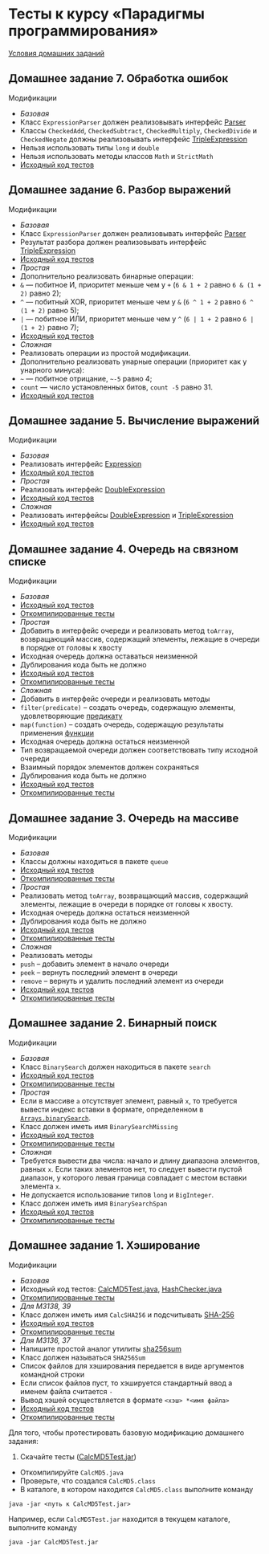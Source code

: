 # Тесты к курсу «Парадигмы программирования»

[Условия домашних заданий](http://www.kgeorgiy.info/courses/paradigms/homeworks.html)


## Домашнее задание 7. Обработка ошибок

Модификации
* *Базовая*
* Класс `ExpressionParser` должен реализовывать интерфейс
[Parser](java/expression/exceptions/Parser.java)
* Классы `CheckedAdd`, `CheckedSubtract`, `CheckedMultiply`,
`CheckedDivide` и `CheckedNegate` должны реализовывать интерфейс
[TripleExpression](java/expression/TripleExpression.java)
* Нельзя использовать типы `long` и `double`
* Нельзя использовать методы классов `Math` и `StrictMath`
* [Исходный код тестов](java/expression/exceptions/ExceptionsTest.java)


## Домашнее задание 6. Разбор выражений

Модификации
* *Базовая*
* Класс `ExpressionParser` должен реализовывать интерфейс
[Parser](java/expression/parser/Parser.java)
* Результат разбора должен реализовывать интерфейс
[TripleExpression](java/expression/TripleExpression.java)
* [Исходный код тестов](java/expression/parser/ParserTest.java)
* *Простая*
* Дополнительно реализовать бинарные операции:
* `&` — побитное И, приоритет меньше чем у `+` (`6 & 1 + 2` равно `6 & (1 + 2)` равно 2);
* `^` — побитный XOR, приоритет меньше чем у `&` (`6 ^ 1 + 2` равно `6 ^ (1 + 2)` равно 5);
* `|` — побитное ИЛИ, приоритет меньше чем у `^` (`6 | 1 + 2` равно `6 | (1 + 2)` равно 7);
* [Исходный код тестов](java/expression/parser/ParserBitwiseTest.java)
* *Сложная*
* Реализовать операции из простой модификации.
* Дополнительно реализовать унарные операции (приоритет как у унарного минуса):
* `~` — побитное отрицание, `~-5` равно 4;
* `count` — число установленных битов, `count -5` равно 31.
* [Исходный код тестов](java/expression/parser/ParserNotCountTest.java)


## Домашнее задание 5. Вычисление выражений

Модификации
* *Базовая*
* Реализовать интерфейс [Expression](java/expression/Expression.java)
* [Исходный код тестов](java/expression/ExpressionTest.java)
* *Простая*
* Реализовать интерфейс [DoubleExpression](java/expression/DoubleExpression.java)
* [Исходный код тестов](java/expression/DoubleExpressionTest.java)
* *Сложная*
* Реализовать интерфейсы [DoubleExpression](java/expression/DoubleExpression.java) и [TripleExpression](java/expression/TripleExpression.java)
* [Исходный код тестов](java/expression/TripleExpressionTest.java)


## Домашнее задание 4. Очередь на связном списке

Модификации
* *Базовая*
* [Исходный код тестов](java/queue/QueueTest.java)
* [Откомпилированные тесты](artifacts/queue/QueueTest.jar)
* *Простая*
* Добавить в интерфейс очереди и реализовать метод
`toArray`, возвращающий массив,
содержащий элементы, лежащие в очереди в порядке
от головы к хвосту
* Исходная очередь должна оставаться неизменной
* Дублирования кода быть не должно
* [Исходный код тестов](java/queue/QueueToArrayTest.java)
* [Откомпилированные тесты](artifacts/queue/QueueToArrayTest.jar)
* *Сложная*
* Добавить в интерфейс очереди и реализовать методы
* `filter(predicate)` – создать очередь, содержащую элементы, удовлетворяющие
[предикату](https://docs.oracle.com/javase/8/docs/api/java/util/function/Predicate.html)
* `map(function)` – создать очередь, содержащую результаты применения
[функции](https://docs.oracle.com/javase/8/docs/api/java/util/function/Function.html)
* Исходная очередь должна остаться неизменной
* Тип возвращаемой очереди должен соответствовать типу исходной очереди
* Взаимный порядок элементов должен сохраняться
* Дублирования кода быть не должно
* [Исходный код тестов](java/queue/QueueFunctions.java)
* [Откомпилированные тесты](artifacts/queue/QueueFunctionsTest.jar)


## Домашнее задание 3. Очередь на массиве

Модификации
* *Базовая*
* Классы должны находиться в пакете `queue`
* [Исходный код тестов](java/queue/ArrayQueueTest.java)
* [Откомпилированные тесты](artifacts/queue/ArrayQueueTest.jar)
* *Простая*
* Реализовать метод `toArray`, возвращающий массив,
содержащий элементы, лежащие в очереди в порядке
от головы к хвосту.
* Исходная очередь должна остаться неизменной
* Дублирования кода быть не должно
* [Исходный код тестов](java/queue/ArrayQueueToArrayTest.java)
* [Откомпилированные тесты](artifacts/queue/ArrayQueueToArrayTest.jar)
* *Сложная*
* Реализовать методы
* `push` – добавить элемент в начало очереди
* `peek` – вернуть последний элемент в очереди
* `remove` – вернуть и удалить последний элемент из очереди
* [Исходный код тестов](java/queue/ArrayQueueDequeTest.java)
* [Откомпилированные тесты](artifacts/queue/ArrayQueueDequeTest.jar)


## Домашнее задание 2. Бинарный поиск

Модификации
* *Базовая*
* Класс `BinarySearch` должен находиться в пакете `search`
* [Исходный код тестов](java/search/BinarySearchTest.java)
* [Откомпилированные тесты](artifacts/search/BinarySearchTest.jar)
* *Простая*
* Если в массиве `a` отсутствует элемент, равный `x`, то требуется
вывести индекс вставки в формате, определенном в
[`Arrays.binarySearch`](http://docs.oracle.com/javase/8/docs/api/java/util/Arrays.html#binarySearch-int:A-int-).
* Класс должен иметь имя `BinarySearchMissing`
* [Исходный код тестов](java/search/BinarySearchMissingTest.java)
* [Откомпилированные тесты](artifacts/search/BinarySearchMissingTest.jar)
* *Сложная*
* Требуется вывести два числа: начало и длину диапазона элементов,
равных `x`. Если таких элементов нет, то следует вывести
пустой диапазон, у которого левая граница совпадает с местом
вставки элемента `x`.
* Не допускается использование типов `long` и `BigInteger`.
* Класс должен иметь имя `BinarySearchSpan`
* [Исходный код тестов](java/search/BinarySearchSpanTest.java)
* [Откомпилированные тесты](artifacts/search/BinarySearchSpanTest.jar)


## Домашнее задание 1. Хэширование

Модификации
* *Базовая*
* Исходный код тестов:
[CalcMD5Test.java](java/hash/CalcMD5Test.java),
[HashChecker.java](java/hash/HashChecker.java)
* [Откомпилированные тесты](artifacts/hash/CalcMD5Test.jar)
* *Для M3138, 39*
* Класс должен иметь имя `CalcSHA256` и подсчитывать [SHA-256](https://en.wikipedia.org/wiki/Secure_Hash_Algorithm)
* [Исходный код тестов](java/hash/CalcSHA256Test.java)
* [Откомпилированные тесты](artifacts/hash/CalcSHA256Test.jar)
* *Для M3136, 37*
* Напишите простой аналог утилиты [sha256sum](http://linux.die.net/man/1/sha256sum)
* Класс должен называться `SHA256Sum`
* Список файлов для хэширования передается в виде аргументов командной строки
* Если список файлов пуст, то хэшируется стандартный ввод а именем файла считается `-`
* Вывод хэшей осуществляется в формате `<хэш> *<имя файла>`
* [Исходный код тестов](java/hash/SHA256SumTest.java)
* [Откомпилированные тесты](artifacts/hash/SHA256SumTest.jar)

Для того, чтобы протестировать базовую модификацию домашнего задания:

1. Скачайте тесты ([CalcMD5Test.jar](artifacts/hash/CalcMD5Test.jar))
* Откомпилируйте `CalcMD5.java`
* Проверьте, что создался `CalcMD5.class`
* В каталоге, в котором находится `CalcMD5.class` выполните команду

```
java -jar <путь к CalcMD5Test.jar>
```

Например, если `CalcMD5Test.jar` находится в текущем каталоге, выполните команду

```
java -jar CalcMD5Test.jar
```
